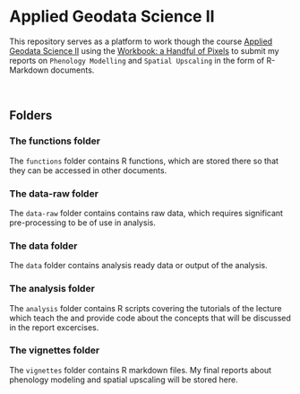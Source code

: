 # Applied Geodata Science II

This repository serves as a platform to work though the course [Applied Geodata Science II](https://geco-bern.github.io/agds2_course/) using the [Workbook: a Handful of Pixels](https://geco-bern.github.io/handfull_of_pixels/) to submit my reports on `Phenology Modelling` and `Spatial Upscaling` in the form of R-Markdown documents.

<br> 

## Folders


### The functions folder

The `functions` folder contains R functions, which are stored there so that they can be accessed
in other documents. 

### The data-raw folder

The `data-raw` folder contains contains raw data, which requires significant
pre-processing to be of use in analysis.

### The data folder

The `data` folder contains analysis ready data or output of the analysis.

### The analysis folder

The `analysis` folder contains R scripts covering the tutorials of the lecture which teach the and provide code about the concepts that will be discussed in the report excercises.

### The vignettes folder

The `vignettes` folder contains R markdown files. My final reports about phenology modeling and spatial upscaling will be stored here. 
